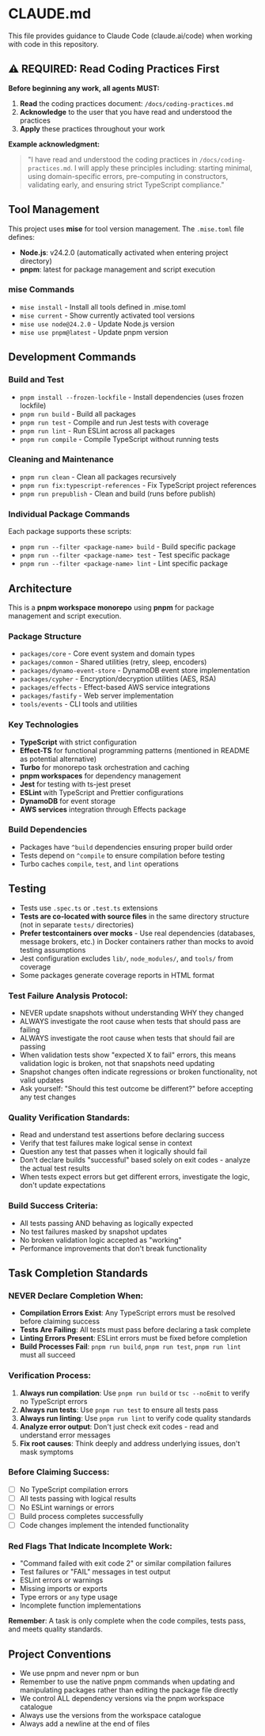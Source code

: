 # CLAUDE.md

This file provides guidance to Claude Code (claude.ai/code) when working with code in this repository.

## ⚠️ REQUIRED: Read Coding Practices First

**Before beginning any work, all agents MUST:**

1. **Read** the coding practices document: `/docs/coding-practices.md`
2. **Acknowledge** to the user that you have read and understood the practices
3. **Apply** these practices throughout your work

**Example acknowledgment:**
> "I have read and understood the coding practices in `/docs/coding-practices.md`. I will apply these principles including: starting minimal, using domain-specific errors, pre-computing in constructors, validating early, and ensuring strict TypeScript compliance."

## Tool Management

This project uses **mise** for tool version management. The `.mise.toml` file defines:
- **Node.js**: v24.2.0 (automatically activated when entering project directory)
- **pnpm**: latest for package management and script execution

### mise Commands
- `mise install` - Install all tools defined in .mise.toml
- `mise current` - Show currently activated tool versions
- `mise use node@24.2.0` - Update Node.js version
- `mise use pnpm@latest` - Update pnpm version

## Development Commands

### Build and Test
- `pnpm install --frozen-lockfile` - Install dependencies (uses frozen lockfile)
- `pnpm run build` - Build all packages
- `pnpm run test` - Compile and run Jest tests with coverage
- `pnpm run lint` - Run ESLint across all packages
- `pnpm run compile` - Compile TypeScript without running tests

### Cleaning and Maintenance
- `pnpm run clean` - Clean all packages recursively
- `pnpm run fix:typescript-references` - Fix TypeScript project references
- `pnpm run prepublish` - Clean and build (runs before publish)

### Individual Package Commands
Each package supports these scripts:
- `pnpm run --filter <package-name> build` - Build specific package
- `pnpm run --filter <package-name> test` - Test specific package
- `pnpm run --filter <package-name> lint` - Lint specific package

## Architecture

This is a **pnpm workspace monorepo** using **pnpm** for package management and script execution.

### Package Structure
- `packages/core` - Core event system and domain types
- `packages/common` - Shared utilities (retry, sleep, encoders)
- `packages/dynamo-event-store` - DynamoDB event store implementation
- `packages/cypher` - Encryption/decryption utilities (AES, RSA)
- `packages/effects` - Effect-based AWS service integrations
- `packages/fastify` - Web server implementation
- `tools/events` - CLI tools and utilities

### Key Technologies
- **TypeScript** with strict configuration
- **Effect-TS** for functional programming patterns (mentioned in README as potential alternative)
- **Turbo** for monorepo task orchestration and caching
- **pnpm workspaces** for dependency management
- **Jest** for testing with ts-jest preset
- **ESLint** with TypeScript and Prettier configurations
- **DynamoDB** for event storage
- **AWS services** integration through Effects package

### Build Dependencies
- Packages have `^build` dependencies ensuring proper build order
- Tests depend on `^compile` to ensure compilation before testing
- Turbo caches `compile`, `test`, and `lint` operations

## Testing
- Tests use `.spec.ts` or `.test.ts` extensions
- **Tests are co-located with source files** in the same directory structure (not in separate `tests/` directories)
- **Prefer testcontainers over mocks** - Use real dependencies (databases, message brokers, etc.) in Docker containers rather than mocks to avoid testing assumptions
- Jest configuration excludes `lib/`, `node_modules/`, and `tools/` from coverage
- Some packages generate coverage reports in HTML format

### Test Failure Analysis Protocol:
- NEVER update snapshots without understanding WHY they changed
- ALWAYS investigate the root cause when tests that should pass are failing
- ALWAYS investigate the root cause when tests that should fail are passing
- When validation tests show "expected X to fail" errors, this means validation logic is broken, not that snapshots need updating
- Snapshot changes often indicate regressions or broken functionality, not valid updates
- Ask yourself: "Should this test outcome be different?" before accepting any test changes

### Quality Verification Standards:
- Read and understand test assertions before declaring success
- Verify that test failures make logical sense in context
- Question any test that passes when it logically should fail
- Don't declare builds "successful" based solely on exit codes - analyze the actual test results
- When tests expect errors but get different errors, investigate the logic, don't update expectations

### Build Success Criteria:
- All tests passing AND behaving as logically expected
- No test failures masked by snapshot updates
- No broken validation logic accepted as "working"
- Performance improvements that don't break functionality

## Task Completion Standards

### NEVER Declare Completion When:
- **Compilation Errors Exist**: Any TypeScript errors must be resolved before claiming success
- **Tests Are Failing**: All tests must pass before declaring a task complete
- **Linting Errors Present**: ESLint errors must be fixed before completion
- **Build Processes Fail**: `pnpm run build`, `pnpm run test`, `pnpm run lint` must all succeed

### Verification Process:
1. **Always run compilation**: Use `pnpm run build` or `tsc --noEmit` to verify no TypeScript errors
2. **Always run tests**: Use `pnpm run test` to ensure all tests pass
3. **Always run linting**: Use `pnpm run lint` to verify code quality standards
4. **Analyze error output**: Don't just check exit codes - read and understand error messages
5. **Fix root causes**: Think deeply and address underlying issues, don't mask symptoms

### Before Claiming Success:
- [ ] No TypeScript compilation errors
- [ ] All tests passing with logical results
- [ ] No ESLint warnings or errors
- [ ] Build process completes successfully
- [ ] Code changes implement the intended functionality

### Red Flags That Indicate Incomplete Work:
- "Command failed with exit code 2" or similar compilation failures
- Test failures or "FAIL" messages in test output
- ESLint errors or warnings
- Missing imports or exports
- Type errors or `any` type usage
- Incomplete function implementations

**Remember**: A task is only complete when the code compiles, tests pass, and meets quality standards.

## Project Conventions
- We use pnpm and never npm or bun
- Remember to use the native pnpm commands when updating and manipulating packages rather than editing the package file directly
- We control ALL dependency versions via the pnpm workspace catalogue
- Always use the versions from the workspace catalogue
- Always add a newline at the end of files